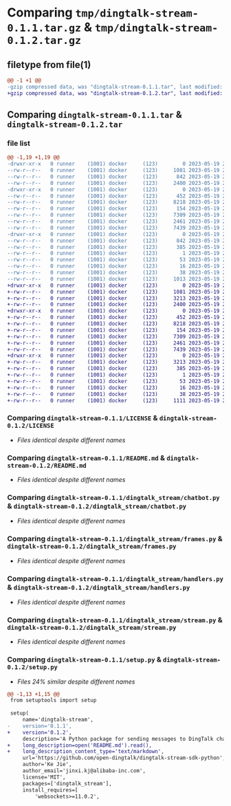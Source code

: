 # Comparing `tmp/dingtalk-stream-0.1.1.tar.gz` & `tmp/dingtalk-stream-0.1.2.tar.gz`

## filetype from file(1)

```diff
@@ -1 +1 @@
-gzip compressed data, was "dingtalk-stream-0.1.1.tar", last modified: Fri May 19 22:16:41 2023, max compression
+gzip compressed data, was "dingtalk-stream-0.1.2.tar", last modified: Fri May 19 22:21:18 2023, max compression
```

## Comparing `dingtalk-stream-0.1.1.tar` & `dingtalk-stream-0.1.2.tar`

### file list

```diff
@@ -1,19 +1,19 @@
-drwxr-xr-x   0 runner    (1001) docker     (123)        0 2023-05-19 22:16:41.544184 dingtalk-stream-0.1.1/
--rw-r--r--   0 runner    (1001) docker     (123)     1081 2023-05-19 22:16:41.000000 dingtalk-stream-0.1.1/LICENSE
--rw-r--r--   0 runner    (1001) docker     (123)      842 2023-05-19 22:16:41.544184 dingtalk-stream-0.1.1/PKG-INFO
--rw-r--r--   0 runner    (1001) docker     (123)     2400 2023-05-19 22:16:41.000000 dingtalk-stream-0.1.1/README.md
-drwxr-xr-x   0 runner    (1001) docker     (123)        0 2023-05-19 22:16:41.544184 dingtalk-stream-0.1.1/dingtalk_stream/
--rw-r--r--   0 runner    (1001) docker     (123)      452 2023-05-19 22:16:41.000000 dingtalk-stream-0.1.1/dingtalk_stream/__init__.py
--rw-r--r--   0 runner    (1001) docker     (123)     8218 2023-05-19 22:16:41.000000 dingtalk-stream-0.1.1/dingtalk_stream/chatbot.py
--rw-r--r--   0 runner    (1001) docker     (123)      154 2023-05-19 22:16:41.000000 dingtalk-stream-0.1.1/dingtalk_stream/credential.py
--rw-r--r--   0 runner    (1001) docker     (123)     7309 2023-05-19 22:16:41.000000 dingtalk-stream-0.1.1/dingtalk_stream/frames.py
--rw-r--r--   0 runner    (1001) docker     (123)     2461 2023-05-19 22:16:41.000000 dingtalk-stream-0.1.1/dingtalk_stream/handlers.py
--rw-r--r--   0 runner    (1001) docker     (123)     7439 2023-05-19 22:16:41.000000 dingtalk-stream-0.1.1/dingtalk_stream/stream.py
-drwxr-xr-x   0 runner    (1001) docker     (123)        0 2023-05-19 22:16:41.544184 dingtalk-stream-0.1.1/dingtalk_stream.egg-info/
--rw-r--r--   0 runner    (1001) docker     (123)      842 2023-05-19 22:16:41.000000 dingtalk-stream-0.1.1/dingtalk_stream.egg-info/PKG-INFO
--rw-r--r--   0 runner    (1001) docker     (123)      385 2023-05-19 22:16:41.000000 dingtalk-stream-0.1.1/dingtalk_stream.egg-info/SOURCES.txt
--rw-r--r--   0 runner    (1001) docker     (123)        1 2023-05-19 22:16:41.000000 dingtalk-stream-0.1.1/dingtalk_stream.egg-info/dependency_links.txt
--rw-r--r--   0 runner    (1001) docker     (123)       53 2023-05-19 22:16:41.000000 dingtalk-stream-0.1.1/dingtalk_stream.egg-info/requires.txt
--rw-r--r--   0 runner    (1001) docker     (123)       16 2023-05-19 22:16:41.000000 dingtalk-stream-0.1.1/dingtalk_stream.egg-info/top_level.txt
--rw-r--r--   0 runner    (1001) docker     (123)       38 2023-05-19 22:16:41.544184 dingtalk-stream-0.1.1/setup.cfg
--rw-r--r--   0 runner    (1001) docker     (123)     1013 2023-05-19 22:16:41.000000 dingtalk-stream-0.1.1/setup.py
+drwxr-xr-x   0 runner    (1001) docker     (123)        0 2023-05-19 22:21:18.087712 dingtalk-stream-0.1.2/
+-rw-r--r--   0 runner    (1001) docker     (123)     1081 2023-05-19 22:21:17.000000 dingtalk-stream-0.1.2/LICENSE
+-rw-r--r--   0 runner    (1001) docker     (123)     3213 2023-05-19 22:21:18.087712 dingtalk-stream-0.1.2/PKG-INFO
+-rw-r--r--   0 runner    (1001) docker     (123)     2400 2023-05-19 22:21:17.000000 dingtalk-stream-0.1.2/README.md
+drwxr-xr-x   0 runner    (1001) docker     (123)        0 2023-05-19 22:21:18.087712 dingtalk-stream-0.1.2/dingtalk_stream/
+-rw-r--r--   0 runner    (1001) docker     (123)      452 2023-05-19 22:21:17.000000 dingtalk-stream-0.1.2/dingtalk_stream/__init__.py
+-rw-r--r--   0 runner    (1001) docker     (123)     8218 2023-05-19 22:21:17.000000 dingtalk-stream-0.1.2/dingtalk_stream/chatbot.py
+-rw-r--r--   0 runner    (1001) docker     (123)      154 2023-05-19 22:21:17.000000 dingtalk-stream-0.1.2/dingtalk_stream/credential.py
+-rw-r--r--   0 runner    (1001) docker     (123)     7309 2023-05-19 22:21:17.000000 dingtalk-stream-0.1.2/dingtalk_stream/frames.py
+-rw-r--r--   0 runner    (1001) docker     (123)     2461 2023-05-19 22:21:17.000000 dingtalk-stream-0.1.2/dingtalk_stream/handlers.py
+-rw-r--r--   0 runner    (1001) docker     (123)     7439 2023-05-19 22:21:17.000000 dingtalk-stream-0.1.2/dingtalk_stream/stream.py
+drwxr-xr-x   0 runner    (1001) docker     (123)        0 2023-05-19 22:21:18.087712 dingtalk-stream-0.1.2/dingtalk_stream.egg-info/
+-rw-r--r--   0 runner    (1001) docker     (123)     3213 2023-05-19 22:21:18.000000 dingtalk-stream-0.1.2/dingtalk_stream.egg-info/PKG-INFO
+-rw-r--r--   0 runner    (1001) docker     (123)      385 2023-05-19 22:21:18.000000 dingtalk-stream-0.1.2/dingtalk_stream.egg-info/SOURCES.txt
+-rw-r--r--   0 runner    (1001) docker     (123)        1 2023-05-19 22:21:18.000000 dingtalk-stream-0.1.2/dingtalk_stream.egg-info/dependency_links.txt
+-rw-r--r--   0 runner    (1001) docker     (123)       53 2023-05-19 22:21:18.000000 dingtalk-stream-0.1.2/dingtalk_stream.egg-info/requires.txt
+-rw-r--r--   0 runner    (1001) docker     (123)       16 2023-05-19 22:21:18.000000 dingtalk-stream-0.1.2/dingtalk_stream.egg-info/top_level.txt
+-rw-r--r--   0 runner    (1001) docker     (123)       38 2023-05-19 22:21:18.087712 dingtalk-stream-0.1.2/setup.cfg
+-rw-r--r--   0 runner    (1001) docker     (123)     1111 2023-05-19 22:21:17.000000 dingtalk-stream-0.1.2/setup.py
```

### Comparing `dingtalk-stream-0.1.1/LICENSE` & `dingtalk-stream-0.1.2/LICENSE`

 * *Files identical despite different names*

### Comparing `dingtalk-stream-0.1.1/README.md` & `dingtalk-stream-0.1.2/README.md`

 * *Files identical despite different names*

### Comparing `dingtalk-stream-0.1.1/dingtalk_stream/chatbot.py` & `dingtalk-stream-0.1.2/dingtalk_stream/chatbot.py`

 * *Files identical despite different names*

### Comparing `dingtalk-stream-0.1.1/dingtalk_stream/frames.py` & `dingtalk-stream-0.1.2/dingtalk_stream/frames.py`

 * *Files identical despite different names*

### Comparing `dingtalk-stream-0.1.1/dingtalk_stream/handlers.py` & `dingtalk-stream-0.1.2/dingtalk_stream/handlers.py`

 * *Files identical despite different names*

### Comparing `dingtalk-stream-0.1.1/dingtalk_stream/stream.py` & `dingtalk-stream-0.1.2/dingtalk_stream/stream.py`

 * *Files identical despite different names*

### Comparing `dingtalk-stream-0.1.1/setup.py` & `dingtalk-stream-0.1.2/setup.py`

 * *Files 24% similar despite different names*

```diff
@@ -1,13 +1,15 @@
 from setuptools import setup
 
 setup(
     name='dingtalk-stream',
-    version='0.1.1',
+    version='0.1.2',
     description='A Python package for sending messages to DingTalk chatbot',
+    long_description=open('README.md').read(),
+    long_description_content_type='text/markdown',
     url='https://github.com/open-dingtalk/dingtalk-stream-sdk-python',
     author='Ke Jie',
     author_email='jinxi.kj@alibaba-inc.com',
     license='MIT',
     packages=['dingtalk_stream'],
     install_requires=[
         'websockets>=11.0.2',
```

